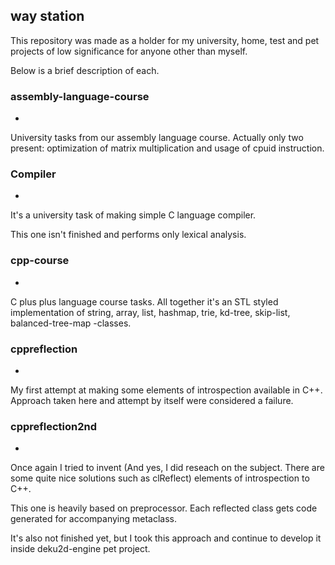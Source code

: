 ## way station

This repository was made as a holder for my university, home, test and pet projects of low significance for anyone other than myself.

Below is a brief description of each.

### assembly-language-course

-

University tasks from our assembly language course.
Actually only two present: optimization of matrix multiplication and usage of cpuid instruction.

### Compiler

-

It's a university task of making simple C language compiler.

This one isn't finished and performs only lexical analysis.

### cpp-course

-

C plus plus language course tasks.
All together it's an STL styled implementation of string, array, list, hashmap, trie, kd-tree, skip-list, balanced-tree-map -classes.

### cppreflection

-

My first attempt at making some elements of introspection available in C++.
Approach taken here and attempt by itself were considered a failure.

### cppreflection2nd

-

Once again I tried to invent (And yes, I did reseach on the subject. There are some quite nice solutions such as clReflect) elements of introspection to C++.

This one is heavily based on preprocessor. Each reflected class gets code generated for accompanying metaclass.

It's also not finished yet, but I took this approach and continue to develop it inside deku2d-engine pet project.